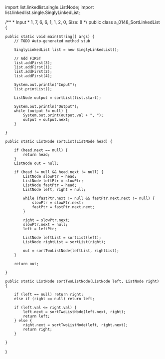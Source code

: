 import list.linkedlist.single.ListNode; import
list.linkedlist.single.SinglyLinkedList;

/\*\* \* Input \* 1, 7, 6, 6, 1, 1, 2, 0, Size: 8 \*/ public class
a_0148_SortLinkedList {

    public static void main(String[] args) {
        // TODO Auto-generated method stub

        SinglyLinkedList list = new SinglyLinkedList();

        // Add FIRST
        list.addFirst(3);
        list.addFirst(1);
        list.addFirst(2);
        list.addFirst(4);

        System.out.println("Input");
        list.printList();

        ListNode output = sortList(list.start);

        System.out.println("Output");
        while (output != null) {
            System.out.print(output.val + ", ");
            output = output.next;
        }

    }

    public static ListNode sortList(ListNode head) {

        if (head.next == null) {
            return head;
        }
        ListNode out = null;

        if (head != null && head.next != null) {
            ListNode slowPtr = head;
            ListNode leftPtr = slowPtr;
            ListNode fastPtr = head;
            ListNode left, right = null;

            while (fastPtr.next != null && fastPtr.next.next != null) {
                slowPtr = slowPtr.next;
                fastPtr = fastPtr.next.next;
            }

            right = slowPtr.next;
            slowPtr.next = null;
            left = leftPtr;

            ListNode leftList = sortList(left);
            ListNode rightList = sortList(right);

            out = sortTwoListNode(leftList, rightList);
        }

        return out;

    }

    public static ListNode sortTwoListNode(ListNode left, ListNode right) {

        if (left == null) return right;
        else if (right == null) return left;

        if (left.val <= right.val) {
            left.next = sortTwoListNode(left.next, right);
            return left;
        } else {
            right.next = sortTwoListNode(left, right.next);
            return right;
        }

    }

}
